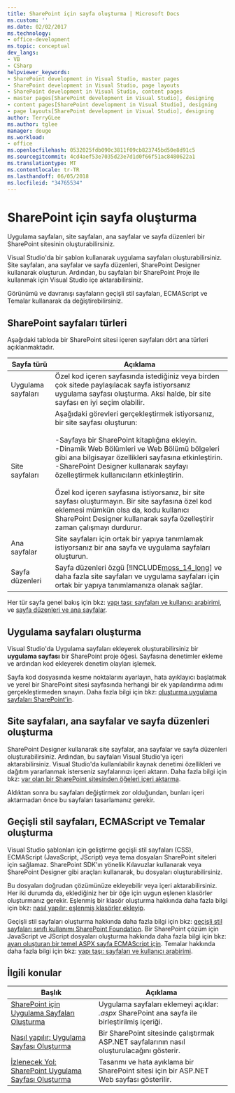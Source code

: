 ```yaml
---
title: SharePoint için sayfa oluşturma | Microsoft Docs
ms.custom: ''
ms.date: 02/02/2017
ms.technology:
- office-development
ms.topic: conceptual
dev_langs:
- VB
- CSharp
helpviewer_keywords:
- SharePoint development in Visual Studio, master pages
- SharePoint development in Visual Studio, page layouts
- SharePoint development in Visual Studio, content pages
- master pages[SharePoint development in Visual Studio], designing
- content pages[SharePoint development in Visual Studio], designing
- page layouts[SharePoint development in Visual Studio], designing
author: TerryGLee
ms.author: tglee
manager: douge
ms.workload:
- office
ms.openlocfilehash: 0532025fdb090c3811f09cb823745bd50e8d91c5
ms.sourcegitcommit: 4cd4aef53e7035d23e7d1d0f66f51ac8480622a1
ms.translationtype: MT
ms.contentlocale: tr-TR
ms.lasthandoff: 06/05/2018
ms.locfileid: "34765534"
---
```

# <a name="create-pages-for-sharepoint"></a>SharePoint için sayfa oluşturma
  Uygulama sayfaları, site sayfaları, ana sayfalar ve sayfa düzenleri bir SharePoint sitesinin oluşturabilirsiniz.  
  
 Visual Studio'da bir şablon kullanarak uygulama sayfaları oluşturabilirsiniz. Site sayfaları, ana sayfalar ve sayfa düzenleri, SharePoint Designer kullanarak oluşturun. Ardından, bu sayfaları bir SharePoint Proje ile kullanmak için Visual Studio içe aktarabilirsiniz.  
  
 Görünümü ve davranışı sayfaların geçişli stil sayfaları, ECMAScript ve Temalar kullanarak da değiştirebilirsiniz.  
  
## <a name="types-of-sharepoint-pages"></a>SharePoint sayfaları türleri
 Aşağıdaki tabloda bir SharePoint sitesi içeren sayfaları dört ana türleri açıklanmaktadır.  
  
|Sayfa türü|Açıklama|  
|---------------|-----------------|  
|Uygulama sayfaları|Özel kod içeren sayfasında istediğiniz veya birden çok sitede paylaşılacak sayfa istiyorsanız uygulama sayfası oluşturma. Aksi halde, bir site sayfası en iyi seçim olabilir.|  
|Site sayfaları|Aşağıdaki görevleri gerçekleştirmek istiyorsanız, bir site sayfası oluşturun:<br /><br /> -Sayfaya bir SharePoint kitaplığına ekleyin.<br />-Dinamik Web Bölümleri ve Web Bölümü bölgeleri gibi ana bilgisayar özellikleri sayfasına etkinleştirin.<br />-SharePoint Designer kullanarak sayfayı özelleştirmek kullanıcıların etkinleştirin.<br /><br /> Özel kod içeren sayfasına istiyorsanız, bir site sayfası oluşturmayın. Bir site sayfasına özel kod eklemesi mümkün olsa da, kodu kullanıcı SharePoint Designer kullanarak sayfa özelleştirir zaman çalışmayı durdurur.|  
|Ana sayfalar|Site sayfaları için ortak bir yapıya tanımlamak istiyorsanız bir ana sayfa ve uygulama sayfaları oluşturun.|  
|Sayfa düzenleri|Sayfa düzenleri özgü [!INCLUDE[moss_14_long](../sharepoint/includes/moss-14-long-md.md)] ve daha fazla site sayfaları ve uygulama sayfaları için ortak bir yapıya tanımlamanıza olanak sağlar.|  
  
 Her tür sayfa genel bakış için bkz: [yapı taşı: sayfaları ve kullanıcı arabirimi](http://go.microsoft.com/fwlink/?LinkID=182095), ve [sayfa düzenleri ve ana sayfalar](http://go.microsoft.com/fwlink/?LinkID=182096).  
  
## <a name="create-application-pages"></a>Uygulama sayfaları oluşturma
 Visual Studio'da Uygulama sayfaları ekleyerek oluşturabilirsiniz bir **uygulama sayfası** bir SharePoint proje öğesi. Sayfasına denetimler ekleme ve ardından kod ekleyerek denetim olayları işlemek.  
  
 Sayfa kod dosyasında kesme noktalarını ayarlayın, hata ayıklayıcı başlatmak ve yerel bir SharePoint sitesi sayfasında herhangi bir ek yapılandırma adımı gerçekleştirmeden sınayın. Daha fazla bilgi için bkz: [oluşturma uygulama sayfaları SharePoint'in](../sharepoint/creating-application-pages-for-sharepoint.md).  
  
## <a name="create-site-pages-master-pages-and-page-layouts"></a>Site sayfaları, ana sayfalar ve sayfa düzenleri oluşturma
 SharePoint Designer kullanarak site sayfalar, ana sayfalar ve sayfa düzenleri oluşturabilirsiniz. Ardından, bu sayfaları Visual Studio'ya içeri aktarabilirsiniz. Visual Studio'da kullanılabilir kaynak denetimi özellikleri ve dağıtım yararlanmak isterseniz sayfalarınızı içeri aktarın. Daha fazla bilgi için bkz: [var olan bir SharePoint sitesinden öğeleri içeri aktarma](../sharepoint/importing-items-from-an-existing-sharepoint-site.md).  
  
 Aldıktan sonra bu sayfaları değiştirmek zor olduğundan, bunları içeri aktarmadan önce bu sayfaları tasarlamanız gerekir.  
  
## <a name="create-cascading-style-sheets-ecmascript-and-themes"></a>Geçişli stil sayfaları, ECMAScript ve Temalar oluşturma
 Visual Studio şablonları için geliştirme geçişli stil sayfaları (CSS), ECMAScript (JavaScript, JScript) veya tema dosyaları SharePoint siteleri için sağlamaz. SharePoint SDK'ın yönelik Kılavuzlar kullanarak veya SharePoint Designer gibi araçları kullanarak, bu dosyaları oluşturabilirsiniz.  
  
 Bu dosyaları doğrudan çözümünüze ekleyebilir veya içeri aktarabilirsiniz. Her iki durumda da, eklediğiniz her bir öğe için uygun eşlenen klasörler oluşturmanız gerekir. Eşlenmiş bir klasör oluşturma hakkında daha fazla bilgi için bkz: [nasıl yapılır: eşlenmiş klasörler ekleyip](../sharepoint/how-to-add-and-remove-mapped-folders.md).  
  
 Geçişli stil sayfaları oluşturma hakkında daha fazla bilgi için bkz: [geçişli stil sayfaları sınıfı kullanımı SharePoint Foundation](http://go.microsoft.com/fwlink/?LinkID=182098). Bir SharePoint çözüm için JavaScript ve JScript dosyaları oluşturma hakkında daha fazla bilgi için bkz: [ayarı oluşturan bir temel ASPX sayfa ECMAScript için](http://go.microsoft.com/fwlink/?LinkID=182099). Temalar hakkında daha fazla bilgi için bkz: [yapı taşı: sayfaları ve kullanıcı arabirimi](http://go.microsoft.com/fwlink/?LinkID=182095).  
  
## <a name="related-topics"></a>İlgili konular
  
|Başlık|Açıklama|  
|-----------|-----------------|  
|[SharePoint için Uygulama Sayfaları Oluşturma](../sharepoint/creating-application-pages-for-sharepoint.md)|Uygulama sayfaları eklemeyi açıklar: *.aspx* SharePoint ana sayfa ile birleştirilmiş içeriği.|  
|[Nasıl yapılır: Uygulama Sayfası Oluşturma](../sharepoint/how-to-create-an-application-page.md)|Bir SharePoint sitesinde çalıştırmak ASP.NET sayfalarının nasıl oluşturulacağını gösterir.|  
|[İzlenecek Yol: SharePoint Uygulama Sayfası Oluşturma](../sharepoint/walkthrough-creating-a-sharepoint-application-page.md)|Tasarımı ve hata ayıklama bir SharePoint sitesi için bir ASP.NET Web sayfası gösterilir.|  
  